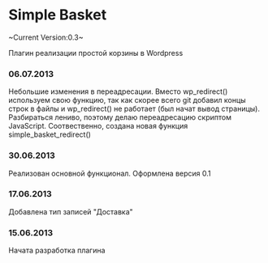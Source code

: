 Simple Basket
=============
~Current Version:0.3~

Плагин реализации простой корзины в Wordpress

### 06.07.2013
Небольшие изменения в переадресации. Вместо wp_redirect() используем свою функцию, так как
скорее всего git добавил концы строк в файлы и wp_redirect() не работает (был начат вывод страницы).
Разбираться лениво, поэтому делаю переадресацию скриптом JavaScript.
Соотвественно, создана новая функция simple_basket_redirect()

### 30.06.2013
Реализован основной функционал. Оформлена версия 0.1

### 17.06.2013
Добавлена тип записей "Доставка"

### 15.06.2013
Начата разработка плагина